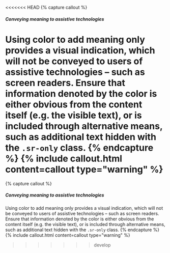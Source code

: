 <<<<<<< HEAD
{% capture callout %}
##### Conveying meaning to assistive technologies

Using color to add meaning only provides a visual indication, which will not be conveyed to users of assistive technologies – such as screen readers. Ensure that information denoted by the color is either obvious from the content itself (e.g. the visible text), or is included through alternative means, such as additional text hidden with the `.sr-only` class.
{% endcapture %}
{% include callout.html content=callout type="warning" %}
=======
{% capture callout %}
##### Conveying meaning to assistive technologies

Using color to add meaning only provides a visual indication, which will not be conveyed to users of assistive technologies – such as screen readers. Ensure that information denoted by the color is either obvious from the content itself (e.g. the visible text), or is included through alternative means, such as additional text hidden with the `.sr-only` class.
{% endcapture %}
{% include callout.html content=callout type="warning" %}
>>>>>>> develop
